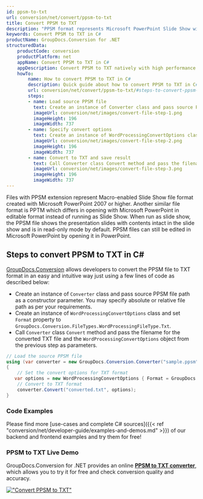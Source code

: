 ```yaml
---
id: ppsm-to-txt
url: conversion/net/convert/ppsm-to-txt
title: Convert PPSM to TXT
description: "PPSM format represents Microsoft PowerPoint Slide Show with .ppsm extension. Learn how to convert PPSM to TXT file programmatically in C# language using GroupDocs.Conversion for .NET library."
keywords: Convert PPSM to TXT in C#
productName: GroupDocs.Conversion for .NET
structuredData:
    productCode: conversion
    productPlatform: net
    appName: Convert PPSM to TXT in C#
    appDescription: Convert PPSM to TXT natively with high performance using C# language and server side GroupDocs.Conversion for .NET APIs, without the use of any software like Microsoft or Open Office.
    howTo:
        name: How to convert PPSM to TXT in C# 
        description: Quick guide about how to convert PPSM to TXT in C# with high performance and accuracy.
        url: conversion/net/convert/ppsm-to-txt/#steps-to-convert-ppsm-to-txt-in-c
        steps:
        - name: Load source PPSM file 
          text: Create an instance of Converter class and pass source PPSM file path as a constructor parameter. You may specify absolute or relative file path as per your requirements. 
          imageUrl: conversion/net/images/convert-file-step-1.png
          imageHeight: 196
          imageWidth: 737
        - name: Specify convert options 
          text: Create an instance of WordProcessingConvertOptions class.
          imageUrl: conversion/net/images/convert-file-step-2.png
          imageHeight: 196
          imageWidth: 737
        - name: Convert to TXT and save result 
          text: Call Converter class Convert method and pass the filename for the converted HTML file and the WordProcessingConvertOptions object from the previous step as parameters.
          imageUrl: conversion/net/images/convert-file-step-3.png
          imageHeight: 196
          imageWidth: 737
---
```


Files with PPSM extension represent Macro-enabled Slide Show file format created with Microsoft PowerPoint 2007 or higher. Another similar file format is PPTM which differs in opening with Microsoft PowerPoint in editable format instead of running as Slide Show. When run as slide show, the PPSM file shows the presentation slides with contents intact in the slide show and is in read-only mode by default. PPSM files can still be edited in Microsoft PowerPoint by opening it in PowerPoint.

## Steps to convert PPSM to TXT in C#

[GroupDocs.Conversion](https://products.groupdocs.com/conversion/net) allows developers to convert the PPSM file to TXT format in an easy and intuitive way just using a few lines of code as described below:

* Create an instance of `Converter` class and pass source PPSM file path as a constructor parameter. You may specify absolute or relative file path as per your requirements. 
* Create an instance of `WordProcessingConvertOptions` class and set `Format` property to `GroupDocs.Conversion.FileTypes.WordProcessingFileType.Txt`.
* Call `Converter` class `Convert` method and pass the filename for the converted TXT file and the `WordProcessingConvertOptions` object from the previous step as parameters.

```csharp
// Load the source PPSM file
using (var converter = new GroupDocs.Conversion.Converter("sample.ppsm"))
{
    // Set the convert options for TXT format
   var options = new WordProcessingConvertOptions { Format = GroupDocs.Conversion.FileTypes.WordProcessingFileType.Txt };
    // Convert to TXT format
    converter.Convert("converted.txt", options);
}
```

### Code Examples

Please find more [use-cases and complete C# sources]({{< ref "conversion/net/developer-guide/examples-and-demos.md" >}}) of our backend and frontend examples and try them for free!

### PPSM to TXT Live Demo

GroupDocs.Conversion for .NET provides an online [**PPSM to TXT converter**](https://products.groupdocs.app/conversion/ppsm-to-txt), which allows you to try it for free and check conversion quality and accuracy.

[!["Convert PPSM to TXT"](conversion/net/images/convert-to-txt/convert-ppsm-to-txt.png)](https://products.groupdocs.app/conversion/ppsm-to-txt)